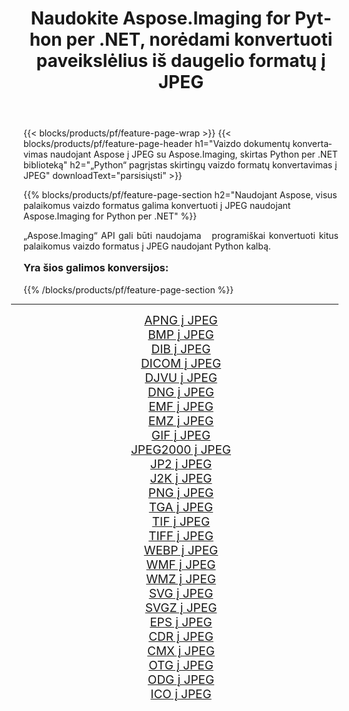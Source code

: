 ﻿---
title: Naudokite Aspose.Imaging for Python per .NET, norėdami konvertuoti paveikslėlius iš daugelio formatų į JPEG 
weight: 3920
url: /lt/python-net/conversion/to/jpeg/ 
lang: lt
langdirlevel: 2
locales: zh-hans,ja,it,ru,de,es,fr,nl,id,lt,pl,pt,vi,tr,ko,zh-hant,ar,hi,th,sv,cs,uk,he
description: Galite naudoti Aspose.Imaging for Python per .NET biblioteką, norėdami konvertuoti iš įvairių formatų į JPEG
---

{{< blocks/products/pf/feature-page-wrap >}}
{{< blocks/products/pf/feature-page-header h1="Vaizdo dokumentų konvertavimas naudojant Aspose į JPEG su Aspose.Imaging, skirtas Python per .NET biblioteką" h2="„Python“ pagrįstas skirtingų vaizdo formatų konvertavimas į JPEG" downloadText="parsisiųsti" >}}


{{% blocks/products/pf/feature-page-section  h2="Naudojant Aspose, visus palaikomus vaizdo formatus galima konvertuoti į JPEG naudojant Aspose.Imaging for Python per .NET" %}}
<p align=justify>„Aspose.Imaging“ API gali būti naudojama   programiškai konvertuoti kitus palaikomus vaizdo formatus į JPEG naudojant Python kalbą.</p>
<h3 style="margin-top:16px;">
Yra šios galimos konversijos:
</h3>
{{% /blocks/products/pf/feature-page-section %}}
<div class="container-fluid productfamilypage bg-gray">
    <div class="convertypes bg-gray agp-content section">
        <div class="container">
		<hr style="margin-left:-20px;"/>
		<div class="row other-converters" style="gap: 10px;font-size: 19px;text-align:center;">
		    <div class='col-md-3 other-converter remove-lp remove-rp'><a href="/imaging/lt/python-net/conversion/apng-to-jpeg/" style="padding:15px;">APNG į JPEG</a></div>
<div class='col-md-3 other-converter remove-lp remove-rp'><a href="/imaging/lt/python-net/conversion/bmp-to-jpeg/" style="padding:15px;">BMP į JPEG</a></div>
<div class='col-md-3 other-converter remove-lp remove-rp'><a href="/imaging/lt/python-net/conversion/dib-to-jpeg/" style="padding:15px;">DIB į JPEG</a></div>
<div class='col-md-3 other-converter remove-lp remove-rp'><a href="/imaging/lt/python-net/conversion/dicom-to-jpeg/" style="padding:15px;">DICOM į JPEG</a></div>
<div class='col-md-3 other-converter remove-lp remove-rp'><a href="/imaging/lt/python-net/conversion/djvu-to-jpeg/" style="padding:15px;">DJVU į JPEG</a></div>
<div class='col-md-3 other-converter remove-lp remove-rp'><a href="/imaging/lt/python-net/conversion/dng-to-jpeg/" style="padding:15px;">DNG į JPEG</a></div>
<div class='col-md-3 other-converter remove-lp remove-rp'><a href="/imaging/lt/python-net/conversion/emf-to-jpeg/" style="padding:15px;">EMF į JPEG</a></div>
<div class='col-md-3 other-converter remove-lp remove-rp'><a href="/imaging/lt/python-net/conversion/emz-to-jpeg/" style="padding:15px;">EMZ į JPEG</a></div>
<div class='col-md-3 other-converter remove-lp remove-rp'><a href="/imaging/lt/python-net/conversion/gif-to-jpeg/" style="padding:15px;">GIF į JPEG</a></div>
<div class='col-md-3 other-converter remove-lp remove-rp'><a href="/imaging/lt/python-net/conversion/jpeg2000-to-jpeg/" style="padding:15px;">JPEG2000 į JPEG</a></div>
<div class='col-md-3 other-converter remove-lp remove-rp'><a href="/imaging/lt/python-net/conversion/jp2-to-jpeg/" style="padding:15px;">JP2 į JPEG</a></div>
<div class='col-md-3 other-converter remove-lp remove-rp'><a href="/imaging/lt/python-net/conversion/j2k-to-jpeg/" style="padding:15px;">J2K į JPEG</a></div>
<div class='col-md-3 other-converter remove-lp remove-rp'><a href="/imaging/lt/python-net/conversion/png-to-jpeg/" style="padding:15px;">PNG į JPEG</a></div>
<div class='col-md-3 other-converter remove-lp remove-rp'><a href="/imaging/lt/python-net/conversion/tga-to-jpeg/" style="padding:15px;">TGA į JPEG</a></div>
<div class='col-md-3 other-converter remove-lp remove-rp'><a href="/imaging/lt/python-net/conversion/tif-to-jpeg/" style="padding:15px;">TIF į JPEG</a></div>
<div class='col-md-3 other-converter remove-lp remove-rp'><a href="/imaging/lt/python-net/conversion/tiff-to-jpeg/" style="padding:15px;">TIFF į JPEG</a></div>
<div class='col-md-3 other-converter remove-lp remove-rp'><a href="/imaging/lt/python-net/conversion/webp-to-jpeg/" style="padding:15px;">WEBP į JPEG</a></div>
<div class='col-md-3 other-converter remove-lp remove-rp'><a href="/imaging/lt/python-net/conversion/wmf-to-jpeg/" style="padding:15px;">WMF į JPEG</a></div>
<div class='col-md-3 other-converter remove-lp remove-rp'><a href="/imaging/lt/python-net/conversion/wmz-to-jpeg/" style="padding:15px;">WMZ į JPEG</a></div>
<div class='col-md-3 other-converter remove-lp remove-rp'><a href="/imaging/lt/python-net/conversion/svg-to-jpeg/" style="padding:15px;">SVG į JPEG</a></div>
<div class='col-md-3 other-converter remove-lp remove-rp'><a href="/imaging/lt/python-net/conversion/svgz-to-jpeg/" style="padding:15px;">SVGZ į JPEG</a></div>
<div class='col-md-3 other-converter remove-lp remove-rp'><a href="/imaging/lt/python-net/conversion/eps-to-jpeg/" style="padding:15px;">EPS į JPEG</a></div>
<div class='col-md-3 other-converter remove-lp remove-rp'><a href="/imaging/lt/python-net/conversion/cdr-to-jpeg/" style="padding:15px;">CDR į JPEG</a></div>
<div class='col-md-3 other-converter remove-lp remove-rp'><a href="/imaging/lt/python-net/conversion/cmx-to-jpeg/" style="padding:15px;">CMX į JPEG</a></div>
<div class='col-md-3 other-converter remove-lp remove-rp'><a href="/imaging/lt/python-net/conversion/otg-to-jpeg/" style="padding:15px;">OTG į JPEG</a></div>
<div class='col-md-3 other-converter remove-lp remove-rp'><a href="/imaging/lt/python-net/conversion/odg-to-jpeg/" style="padding:15px;">ODG į JPEG</a></div>
<div class='col-md-3 other-converter remove-lp remove-rp'><a href="/imaging/lt/python-net/conversion/ico-to-jpeg/" style="padding:15px;">ICO į JPEG</a></div>
                </div>
        </div>
    </div>
</div>
<br/>

